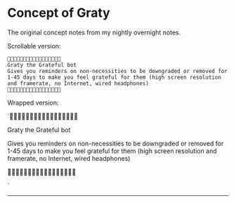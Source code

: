 # Concept of Graty

The original concept notes from my nightly overnight notes.

Scrollable version:

```
🌈🌈🌈🌈🌈🌈🌈🌈🌈🌈🌈🌈🌈🌈🌈🌈🌈
Graty the Grateful bot
Gives you reminders on non-necessities to be downgraded or removed for 1-45 days to make you feel grateful for them (high screen resolution and framerate, no Internet, wired headphones)
🌈🌈🌈🌈🌈🌈🌈🌈🌈🌈🌈🌈🌈🌈🌈🌈🌈
```

Wrapped version:

`🌈🌈🌈🌈🌈🌈🌈🌈🌈🌈🌈🌈🌈🌈🌈🌈🌈

Graty the Grateful bot

Gives you reminders on non-necessities to be downgraded or removed for 1-45 days to make you feel grateful for them (high screen resolution and framerate, no Internet, wired headphones)

🌈🌈🌈🌈🌈🌈🌈🌈🌈🌈🌈🌈🌈🌈🌈🌈🌈

`

***
